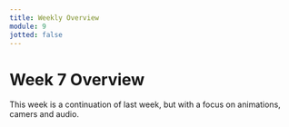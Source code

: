 ```yaml
---
title: Weekly Overview
module: 9
jotted: false
---
```


# Week 7 Overview

This week is a continuation of last week, but with a focus on animations, camers and audio.